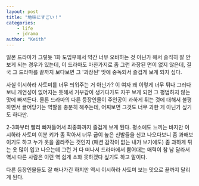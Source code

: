```yaml
---
layout: post
title: "地味にすごい！"
categories:
    - life
    - jdrama
author: "Keith"
---
```


일본 드라마가 그렇듯 1화 도입부에서 약간 너무 오바하는 것 아닌가 해서 솔직히 잘 안보게 되는 경우가 있는데, 이 드라마도 마찬가지로 좀 그런 과장된 면이 없지 않은데, 결국 그 드라마를 끝까지 보다보면 그 '과장된' 맛에 중독되서 즐겁게 보게 되지 싶다.

사실 이시하라 사토미를 너무 띄워주는 거 아닌가? 이 여자 왜 이렇게 너무 튀나 그러다보니 개연성이 없어지는 듯해서 거부감이 생기다가도 자꾸 보게 되면 그 평범하지 않는 맛에 빠져든다. 물론 드라마의 다른 등장인물이 주인공이 과하게 튀는 것에 대해서 불평하면서 끌어당기는 역할을 충분히 해주는데, 어찌보면 그것도 너무 과한 게 아닌가 싶기도 하다만.

2-3화부터 빨리 빠져들어서 최종화까지 즐겁게 보게 된다. 평소에도 느끼는 바지만 이시하라 사토미 이분 키가 좀 작아서 너무 굽이 높은 신발들을 신고 나오다보니 좀 과해보이기도 하고 누가 옷을 골라주는 것인지 (패션 감각이 없는 내가 보기에도) 좀 과하게 튀는 옷 많이 입고 나오는데 그런 거 다 떠나서 드라마에서 뿜어대는 매력이 참 남 달라서 역시 다른 사람은 이런 역 쉽게 소화 못하겠다 싶기도 하고 말이다.

다른 등장인물들도 잘 해나가긴 하지만 역시 이시하라 사토미 보는 맛으로 끝까지 달리게 된다. 